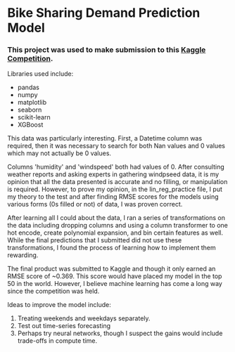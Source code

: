 # Bike Sharing Demand Prediction Model

### This project was used to make submission to this [Kaggle Competition](https://www.kaggle.com/competitions/bike-sharing-demand).

Libraries used include:

* pandas
* numpy
* matplotlib
* seaborn
* scikit-learn
* XGBoost


This data was particularly interesting. First, a Datetime column was required, then it was necessary to search for both Nan values and 0 values which may not actually be 0 values.

Columns 'humidity' and 'windspeed' both had values of 0. After consulting weather reports and asking experts in gathering windpseed data, it is my opinion that all the data presented is accurate and no filling, or manipulation is required. However, to prove my opinion, in the lin_reg_practice file, I put my theory to the test and after finding RMSE scores for the models using various forms (0s filled or not) of data, I was proven correct.

After learning all I could about the data, I ran a series of transformations on the data including dropping columns and using a column transformer to one hot encode, create polynomial expansion, and bin certain features as well. While the final predictions that I submitted did not use these transformations, I found the process of learning how to implement them rewarding.

The final product was submitted to Kaggle and though it only earned an RMSE score of ~0.369. This score would have placed my model in the top 50 in the world. However, I believe machine learning has come a long way since the competition was held.

Ideas to improve the model include:
1. Treating weekends and weekdays separately.
2. Test out time-series forecasting
3. Perhaps try neural networks, though I suspect the gains would include trade-offs in compute time.
